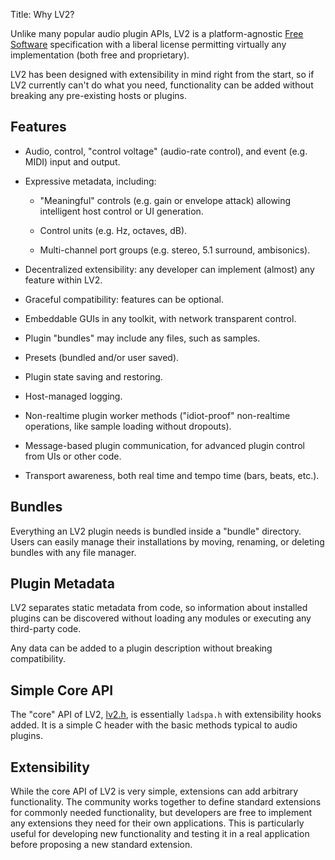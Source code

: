 Title: Why LV2?

Unlike many popular audio plugin APIs, LV2 is a platform-agnostic
[Free Software](http://www.gnu.org/philosophy/free-sw.html) specification with
a liberal license permitting virtually any implementation (both free and
proprietary).

LV2 has been designed with extensibility in mind right from the start, so if
LV2 currently can't do what you need, functionality can be added without
breaking any pre-existing hosts or plugins.

## Features

* Audio, control, "control voltage" (audio-rate control), and event (e.g. MIDI) input and output.

* Expressive metadata, including:

    * "Meaningful" controls (e.g. gain or envelope attack) allowing intelligent host control or UI generation.

    * Control units (e.g. Hz, octaves, dB).

    * Multi-channel port groups (e.g. stereo, 5.1 surround, ambisonics).

* Decentralized extensibility: any developer can implement (almost) any feature within LV2.

* Graceful compatibility: features can be optional.

* Embeddable GUIs in any toolkit, with network transparent control.

* Plugin "bundles" may include any files, such as samples.

* Presets (bundled and/or user saved).

* Plugin state saving and restoring.

* Host-managed logging.

* Non-realtime plugin worker methods ("idiot-proof" non-realtime operations, like sample loading without dropouts).

* Message-based plugin communication, for advanced plugin control from UIs or other code.

* Transport awareness, both real time and tempo time (bars, beats, etc.).


## Bundles

Everything an LV2 plugin needs is bundled inside a "bundle" directory. Users
can easily manage their installations by moving, renaming, or deleting bundles
with any file manager.


## Plugin Metadata

LV2 separates static metadata from code, so information about installed plugins
can be discovered without loading any modules or executing any third-party
code.

Any data can be added to a plugin description without breaking compatibility.


## Simple Core API

The "core" API of LV2, [lv2.h](http://lv2plug.in/ns/lv2core/lv2.h), is
essentially `ladspa.h` with extensibility hooks added.  It is a simple C header
with the basic methods typical to audio plugins.


## Extensibility

While the core API of LV2 is very simple, extensions can add arbitrary
functionality.  The community works together to define standard extensions for
commonly needed functionality, but developers are free to implement any
extensions they need for their own applications.  This is particularly useful
for developing new functionality and testing it in a real application before
proposing a new standard extension.
